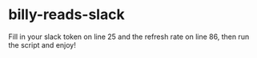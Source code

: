 # billy-reads-slack

Fill in your slack token on line 25 and the refresh rate on line 86, then run the script and enjoy!
